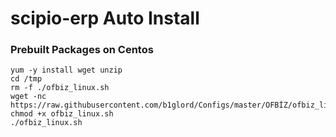 # scipio-erp Auto Install

### Prebuilt Packages on Centos 
```
yum -y install wget unzip
cd /tmp
rm -f ./ofbiz_linux.sh
wget -nc https://raw.githubusercontent.com/b1glord/Configs/master/OFBİZ/ofbiz_linux.sh
chmod +x ofbiz_linux.sh
./ofbiz_linux.sh
```
